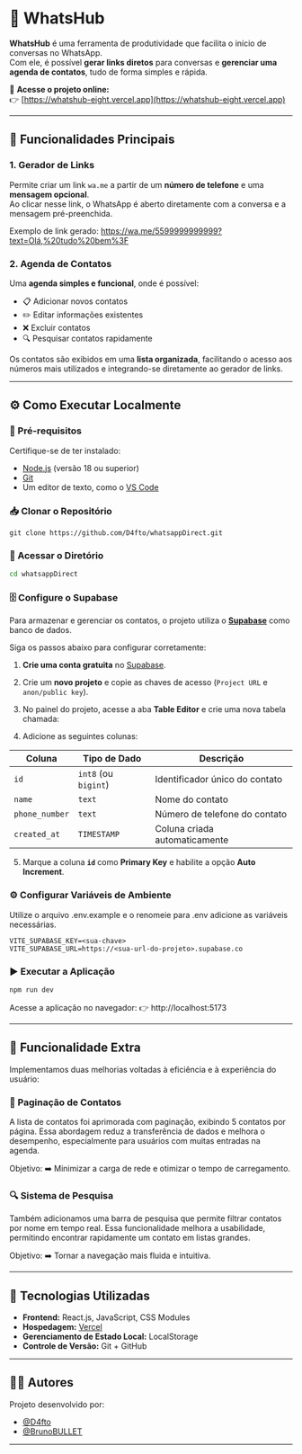 # 📱 WhatsHub

**WhatsHub** é uma ferramenta de produtividade que facilita o início de conversas no WhatsApp.  
Com ele, é possível **gerar links diretos** para conversas e **gerenciar uma agenda de contatos**, tudo de forma simples e rápida.

🔗 **Acesse o projeto online:**  
👉 [https://whatshub-eight.vercel.app](https://whatshub-eight.vercel.app)

---

## 🚀 Funcionalidades Principais

### 1. Gerador de Links
Permite criar um link `wa.me` a partir de um **número de telefone** e uma **mensagem opcional**.  
Ao clicar nesse link, o WhatsApp é aberto diretamente com a conversa e a mensagem pré-preenchida.

Exemplo de link gerado: https://wa.me/5599999999999?text=Olá,%20tudo%20bem%3F


### 2. Agenda de Contatos
Uma **agenda simples e funcional**, onde é possível:
- 📋 Adicionar novos contatos  
- ✏️ Editar informações existentes  
- ❌ Excluir contatos  
- 🔍 Pesquisar contatos rapidamente  

Os contatos são exibidos em uma **lista organizada**, facilitando o acesso aos números mais utilizados e integrando-se diretamente ao gerador de links.

---

## ⚙️ Como Executar Localmente

### 🧩 Pré-requisitos
Certifique-se de ter instalado:
- [Node.js](https://nodejs.org/) (versão 18 ou superior)
- [Git](https://git-scm.com/)
- Um editor de texto, como o [VS Code](https://code.visualstudio.com/)

### 📥 Clonar o Repositório
```git
git clone https://github.com/D4fto/whatsappDirect.git
```

### 📂 Acessar o Diretório
```bash
cd whatsappDirect
```

### 🗄️ Configure o Supabase

Para armazenar e gerenciar os contatos, o projeto utiliza o **[Supabase](https://supabase.com/)** como banco de dados.

Siga os passos abaixo para configurar corretamente:

1. **Crie uma conta gratuita** no [Supabase](https://supabase.com/).  
2. Crie um **novo projeto** e copie as chaves de acesso (`Project URL` e `anon/public key`).  
3. No painel do projeto, acesse a aba **Table Editor** e crie uma nova tabela chamada:

4. Adicione as seguintes colunas:

| Coluna        | Tipo de Dado | Descrição                       |
|----------------|--------------|----------------------------------|
| `id`           | `int8` (ou `bigint`) | Identificador único do contato |
| `name`         | `text`       | Nome do contato                  |
| `phone_number` | `text`       | Número de telefone do contato    |
| `created_at` | `TIMESTAMP`       | Coluna criada automaticamente    |


5. Marque a coluna **`id`** como **Primary Key** e habilite a opção **Auto Increment**.


### ⚙️ Configurar Variáveis de Ambiente

Utilize o arquivo .env.example e o renomeie para .env adicione as variáveis necessárias.
```env
VITE_SUPABASE_KEY=<sua-chave>
VITE_SUPABASE_URL=https://<sua-url-do-projeto>.supabase.co
```

### ▶️ Executar a Aplicação
```bash
npm run dev
```
Acesse a aplicação no navegador:
👉 http://localhost:5173

---

## 🌟 Funcionalidade Extra

Implementamos duas melhorias voltadas à eficiência e à experiência do usuário:

### 🔢 Paginação de Contatos

A lista de contatos foi aprimorada com paginação, exibindo 5 contatos por página.
Essa abordagem reduz a transferência de dados e melhora o desempenho, especialmente para usuários com muitas entradas na agenda.

Objetivo:
➡️ Minimizar a carga de rede e otimizar o tempo de carregamento.

### 🔍 Sistema de Pesquisa

Também adicionamos uma barra de pesquisa que permite filtrar contatos por nome em tempo real.
Essa funcionalidade melhora a usabilidade, permitindo encontrar rapidamente um contato em listas grandes.

Objetivo:
➡️ Tornar a navegação mais fluida e intuitiva.

---

## 🧠 Tecnologias Utilizadas

- **Frontend:** React.js, JavaScript, CSS Modules  
- **Hospedagem:** [Vercel](https://vercel.com/)  
- **Gerenciamento de Estado Local:** LocalStorage  
- **Controle de Versão:** Git + GitHub

---

## 👨‍💻 Autores

Projeto desenvolvido por:  
- [@D4fto](https://github.com/D4fto)  
- [@BrunoBULLET](https://github.com/BrunoBULLET)

---
